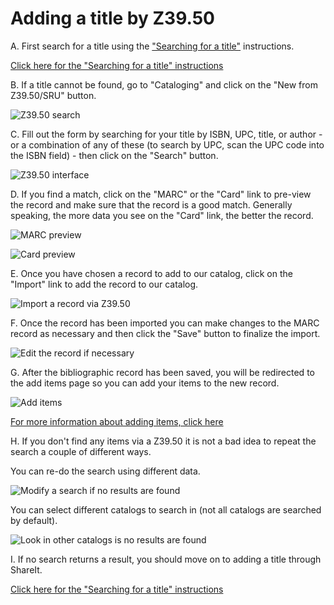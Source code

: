 # Adding a title by Z39.50

A. First search for a title using the ["Searching for a title"](../searching-for-a-title.md) instructions.

[Click here for the "Searching for a title" instructions](../searching-for-a-title.md)

B. If a title cannot be found, go to "Cataloging" and click on the "New from Z39.50/SRU" button.

![Z39.50 search](../.gitbook/assets/160-z39.jpg)

C. Fill out the form by searching for your title by ISBN, UPC, title, or author - or a combination of any of these (to search by UPC, scan the UPC code into the ISBN field) - then click on the "Search" button.

![Z39.50 interface](../.gitbook/assets/170-z39.jpg)

D. If you find a match, click on the "MARC" or the "Card" link to pre-view the record and make sure that the record is a good match.  Generally speaking, the more data you see on the "Card" link, the better the record.

![MARC preview](../.gitbook/assets/180-z39.jpg)

![Card preview](../.gitbook/assets/181-z39.jpg)

E. Once you have chosen a record to add to our catalog, click on the "Import" link to add the record to our catalog.

![Import a record via Z39.50](../.gitbook/assets/190-z39.jpg)

F. Once the record has been imported you can make changes to the MARC record as necessary and then click the "Save" button to finalize the import.

![Edit the record if necessary](../.gitbook/assets/200-z39.jpg)

G. After the bibliographic record has been saved, you will be redirected to the add items page so you can add your items to the new record.

![Add items](../.gitbook/assets/210-z39.jpg)

[For more information about adding items, click here](../.very-basic-cataloging/adding-an-item.md)

H. If you don't find any items via a Z39.50 it is not a bad idea to repeat the search a couple of different ways.

You can re-do the search using different data.

![Modify a search if no results are found](../.gitbook/assets/220-z39.jpg)

You can select different catalogs to search in (not all catalogs are searched by default).

![Look in other catalogs is no results are found](../.gitbook/assets/221-z39.jpg)

I. If no search returns a result, you should move on to adding a title through ShareIt.

[Click here for the "Searching for a title" instructions](./adding-a-title-from-shareit.md)
